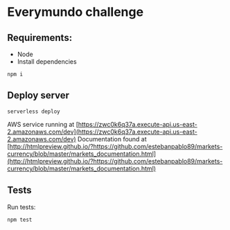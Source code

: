 # Everymundo challenge

## Requirements:

- Node
- Install dependencies

```
npm i
```

## Deploy server

```
serverless deploy
```

AWS service running at [https://zwc0k6q37a.execute-api.us-east-2.amazonaws.com/dev](https://zwc0k6q37a.execute-api.us-east-2.amazonaws.com/dev)
Documentation found at [http://htmlpreview.github.io/?https://github.com/estebanpablo89/markets-currency/blob/master/markets_documentation.html](http://htmlpreview.github.io/?https://github.com/estebanpablo89/markets-currency/blob/master/markets_documentation.html)

## Tests

Run tests:

```
npm test
```
